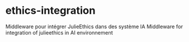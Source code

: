 # ethics-integration
Middleware pour intégrer JulieEthics dans des système IA
Middleware for integration of julieethics in AI environnement

